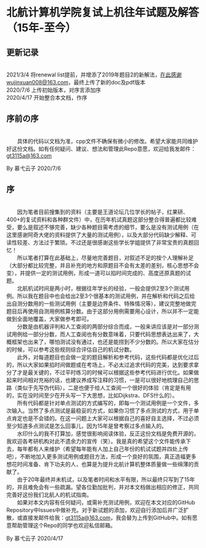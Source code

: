# 北航计算机学院复试上机往年试题及解答（15年-至今）  
## 更新记录
<br>2021/3/4 将renewal list提前，并增添了2019年题目2的新解法，在此感谢wujinxuan008@163.com，最终上传了新的doc及pdf版本
<br>2020/7/6 上传初始版本，对序言添加序
<br>2020/4/17 开始整合本文档，作序
## 序前の序
<br>&emsp;&emsp;具体的代码以文档为准，cpp文件不确保有微小的修改。希望大家能共同维护好这份文档。如有任何疑问、建议、想法和管理此Repo意愿，欢迎给我发邮件：gt3115a@163.com

By 慕弋云子 2020/7/6
## 序
<br>&emsp;&emsp;因为笔者目前搜集到的资料（主要是王道论坛几位学长的帖子，红果研、400+的复试资料和各种群文件）中，在历年机试真题这部分整合得普遍都比较难受，要么是叙述不够完善，缺少各种题目需考虑的细节，要么是没有测试用例（在这里感谢阿奇大佬的资料提供了大量的测试用例），以及大部分代码缺少解释、可读性较差、方法过于繁琐。不过还是很感谢这些学长学姐提供了非常宝贵的真题回忆！
<br>&emsp;&emsp;所以笔者打算在此基础上，尽量地完善题目，对叙述不足的按个人理解补足（大部分都比较完整，并且补充的地方和原题目不会有太差的差别，核心思想不会变），并提供一定的测试用例，形成一道可以掐时间完成的、高度还原真题的试题。
<br>&emsp;&emsp;北航机试时间是两小时，根据往年学长的经验，一般会提供2至3个测试用例。所以我在题目中也会给出2至3个很基本的测试用例，并在解析和代码之后给出自测分数用的一些测试用例（主要是边界条件、特殊情况等），建议完整地做完题目后再使用自测用例核算分数。由于这部分用例需要用心设计，所以并不一定能做到全面地覆盖，大家做参考即可。
<br>&emsp;&emsp;分数是由机器评判和人工查阅的两部分综合而成，一般来讲应该是对一部分测试用例给一部分分数，而人工查阅也有分数意味着，只要代码思想表达出来了，大概框架也出来了，哪怕测试没有通过，也还是能捞到不少分数的。所以大家在估分的时候，可以参考这些规则综合评估自己的机试分数。
<br>&emsp;&emsp;此外，对每道题目也会做一定的题目解析和参考代码，这些代码都是优化过后的，所以大家如果掐时间做题或在考场上，不必太过追求代码的完美，达到要求拿分了才是最关键的，不过平时练习的时候可以根据这些参考代码进行优化。如果做起来时间相对充裕的话，也建议养成写注释的习惯，一是可以很好地梳理自己的思路（类似于先写伪代码），二是也便于给人工查阅一个很好的体验（肯定是有用的，实在没时间至少在开头写一下大思想，比如Dijkstra、DFS什么的）。
<br>&emsp;&emsp;所有代码都是针对单点测试的方式编写的，即每一个测试用例是一个文件，多次输入。当然了多点测试是最稳妥的方式，如果你习惯了多点测试的方式，用于单点肯定也是不会错的。在这一问题上大家可以根据自己的喜好自主选择，不过必须至少知道多点测试是怎么回事儿，因为15年是曾考察过多点输入的。
<br>&emsp;&emsp;水印什么的我不打算加，感觉很影响阅读体验，反正这份文档是免费开源的，我欢迎各考研机构对此不遗余力的宣传（笑）。我是真的希望这个文件能传承下去，每年都有人来维护（希望每年能有人加上自己年份的机试试题并四处上传吧），不断地加入更多测试用例或题目方法，形成一个良好的氛围，真正造福更多想花时间准备、肯下功夫的人，也算是为提升北航计算机整体质量做一些绵薄的贡献了。
<br>&emsp;&emsp;由于20年最终并未机试，以及笔者时间和水平有限，所以最终只写到了15年的，并且难免会有一些疏漏。望各位勤加批判，并对本文档做出相应的修正，共同完善好这份我们北航人的机试指南。
<br>&emsp;&emsp;如果对本文内容有任何疑问，或需补充测试用例，欢迎在本文对应的GitHub Repository中Issues中做补充。对于新试题的添加，欢迎自行添加后并广泛扩散，或直接发邮件给我：gt3115a@163.com，我会替为上传到GitHub中。如有愿意帮助管理这个Repo的同学也欢迎私信邮箱。

By 慕弋云子
2020/4/17
